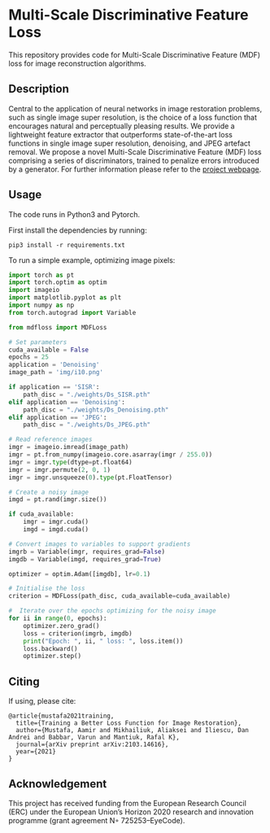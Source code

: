 # Multi-Scale Discriminative Feature Loss

This repository provides code for Multi-Scale Discriminative Feature (MDF) loss for image reconstruction algorithms.

## Description

Central to the application of neural networks in image restoration problems, such as single image super resolution, is the choice of a loss function that encourages natural and perceptually pleasing results. We provide a lightweight feature extractor that outperforms state-of-the-art loss functions in single image super resolution, denoising, and JPEG artefact removal. We propose a novel Multi-Scale Discriminative Feature (MDF) loss comprising a series of discriminators, trained to penalize errors introduced by a generator. For further information please refer to the [project webpage](https://www.cl.cam.ac.uk/research/rainbow/projects/mdf/).

## Usage

The code runs in Python3 and Pytorch.

First install the dependencies by running:

```
pip3 install -r requirements.txt
```

To run a simple example, optimizing image pixels:

```python
import torch as pt
import torch.optim as optim
import imageio
import matplotlib.pyplot as plt
import numpy as np
from torch.autograd import Variable

from mdfloss import MDFLoss

# Set parameters
cuda_available = False
epochs = 25
application = 'Denoising'
image_path = 'img/i10.png'

if application == 'SISR':
    path_disc = "./weights/Ds_SISR.pth"
elif application == 'Denoising':
    path_disc = "./weights/Ds_Denoising.pth"
elif application == 'JPEG':
    path_disc = "./weights/Ds_JPEG.pth"

# Read reference images
imgr = imageio.imread(image_path)
imgr = pt.from_numpy(imageio.core.asarray(imgr / 255.0))
imgr = imgr.type(dtype=pt.float64)
imgr = imgr.permute(2, 0, 1)
imgr = imgr.unsqueeze(0).type(pt.FloatTensor)

# Create a noisy image 
imgd = pt.rand(imgr.size())

if cuda_available:
    imgr = imgr.cuda()
    imgd = imgd.cuda()

# Convert images to variables to support gradients
imgrb = Variable(imgr, requires_grad=False)
imgdb = Variable(imgd, requires_grad=True)

optimizer = optim.Adam([imgdb], lr=0.1)

# Initialise the loss
criterion = MDFLoss(path_disc, cuda_available=cuda_available)

#  Iterate over the epochs optimizing for the noisy image
for ii in range(0, epochs):
    optimizer.zero_grad()
    loss = criterion(imgrb, imgdb)
    print("Epoch: ", ii, " loss: ", loss.item())
    loss.backward()
    optimizer.step()

```


## Citing

If using, please cite:

```
@article{mustafa2021training,
  title={Training a Better Loss Function for Image Restoration},
  author={Mustafa, Aamir and Mikhailiuk, Aliaksei and Iliescu, Dan Andrei and Babbar, Varun and Mantiuk, Rafal K},
  journal={arXiv preprint arXiv:2103.14616},
  year={2021}
}
```
## Acknowledgement

This project has received funding from the European Research Council (ERC) under the European Union’s Horizon 2020 research and innovation programme (grant agreement N◦ 725253–EyeCode).
